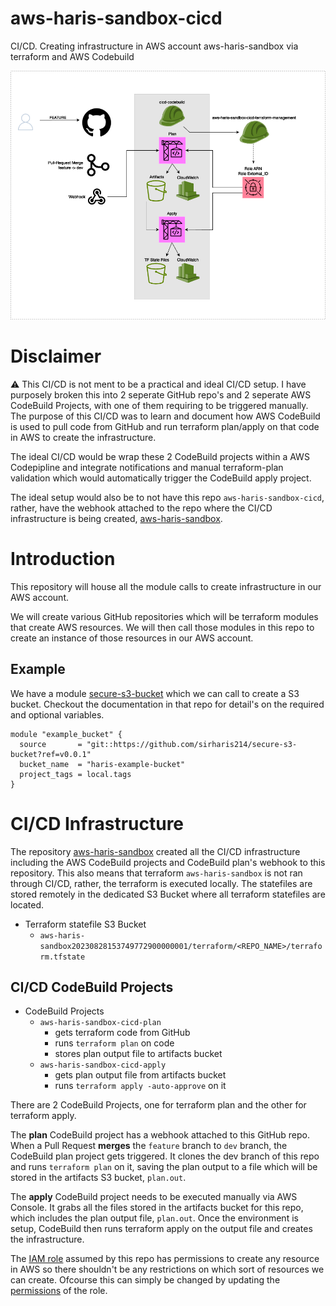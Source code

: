 # aws-haris-sandbox-cicd
CI/CD. Creating infrastructure in AWS account aws-haris-sandbox via terraform and AWS Codebuild

![overview](/docs/images/aws-haris-sandbox-cicd.drawio.png)

# Disclaimer

:warning: This CI/CD is not ment to be a practical and ideal CI/CD setup. I have purposely broken this into 2 seperate GitHub repo's and 2 seperate AWS CodeBuild Projects, with one of them requiring to be triggered manually. The purpose of this CI/CD was to learn and document how AWS CodeBuild is used to pull code from GitHub and run terraform plan/apply on that code in AWS to create the infrastructure.

The ideal CI/CD would be wrap these 2 CodeBuild projects within a AWS Codepipline and integrate notifications and manual terraform-plan validation which would automatically trigger the CodeBuild apply project. 

The ideal setup would also be to not have this repo `aws-haris-sandbox-cicd`, rather, have the webhook attached to the repo where the CI/CD infrastructure is being created, [aws-haris-sandbox](https://github.com/sirharis214/aws-haris-sandbox). 

# Introduction

This repository will house all the module calls to create infrastructure in our AWS account. 

We will create various GitHub repositories which will be terraform modules that create AWS resources. We will then call those modules in this repo to create an instance of those resources in our AWS account.

## Example

We have a module [secure-s3-bucket](https://github.com/sirharis214/secure-s3-bucket) which we can call to create a S3 bucket. Checkout the documentation in that repo for detail's on the required and optional variables.

```hcl
module "example_bucket" {
  source       = "git::https://github.com/sirharis214/secure-s3-bucket?ref=v0.0.1"
  bucket_name  = "haris-example-bucket"
  project_tags = local.tags
}

```

# CI/CD Infrastructure 

The repository [aws-haris-sandbox](https://github.com/sirharis214/aws-haris-sandbox) created all the CI/CD infrastructure including the AWS CodeBuild projects and CodeBuild plan's webhook to this repository. This also means that terraform `aws-haris-sandbox` is not ran through CI/CD, rather, the terraform is executed locally. The statefiles are stored remotely in the dedicated S3 Bucket where all terraform statefiles are located.

* Terraform statefile S3 Bucket 
    - `aws-haris-sandbox20230828153749772900000001/terraform/<REPO_NAME>/terraform.tfstate`

## CI/CD CodeBuild Projects

* CodeBuild Projects
    - `aws-haris-sandbox-cicd-plan`
        - gets terraform code from GitHub
        - runs `terraform plan` on code
        - stores plan output file to artifacts bucket
    - `aws-haris-sandbox-cicd-apply`
        - gets plan output file from artifacts bucket
        - runs `terraform apply -auto-approve` on it

There are 2 CodeBuild Projects, one for terraform plan and the other for terraform apply. 

The **plan** CodeBuild project has a webhook attached to this GitHub repo. When a Pull Request **merges** the `feature` branch to `dev` branch, the CodeBuild plan project gets triggered. It clones the dev branch of this repo and runs `terraform plan` on it, saving the plan output to a file which will be stored in the artifacts S3 bucket, `plan.out`. 

The **apply** CodeBuild project needs to be executed manually via AWS Console. It grabs all the files stored in the artifacts bucket for this repo, which includes the plan output file, `plan.out`. Once the environment is setup, CodeBuild then runs terraform apply on the output file and creates the infrastructure. 

The [IAM role](./main.tf#L22) assumed by this repo has permissions to create any resource in AWS so there shouldn't be any restrictions on which sort of resources we can create. Ofcourse this can simply be changed by updating the [permissions](https://github.com/sirharis214/aws-haris-sandbox/blob/main/modules/cicd/iam.tf#L48) of the role.


